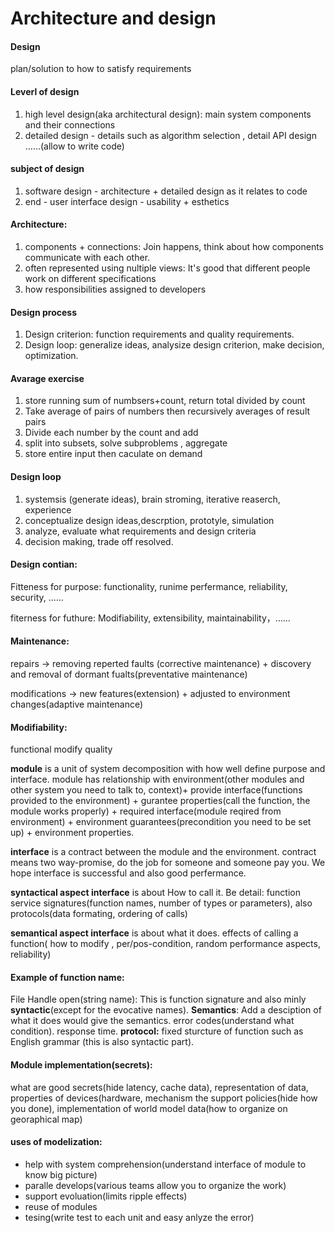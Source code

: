 # Architecture and design

#### Design

plan/solution to how to satisfy requirements

#### Leverl of design

1. high level design\(aka architectural design\): main system components and their connections
2. detailed design - details such as algorithm selection , detail API design ……\(allow to write code\)

#### subject of design

1. software design - architecture + detailed design as it relates to code
2. end - user interface design - usability + esthetics 

#### Architecture:

1. components + connections: Join happens, think about how components communicate with each other.
2. often represented using nultiple views: It's good that different people work on different specifications
3. how responsibilities assigned to developers

#### Design process

1. Design criterion: function requirements and quality requirements. 
2. Design loop: generalize ideas, analysize design criterion, make decision, optimization.

#### Avarage exercise

1. store running sum of numbsers+count, return total divided by count
2. Take average of pairs of numbers then recursively averages of result pairs
3. Divide each number by the count and add 
4. split into subsets, solve subproblems , aggregate 
5. store entire input then caculate on demand

#### Design loop

1. systemsis \(generate ideas\), brain stroming, iterative reaserch, experience
2. conceptualize design ideas,descrption, prototyle, simulation
3. analyze, evaluate what requirements and design criteria
4. decision making, trade off resolved.

#### Design contian:

Fitteness for purpose: functionality, runime perfermance, reliability, security, ……

fiterness for futhure: Modifiability, extensibility, maintainability，……

#### Maintenance:

repairs -&gt; removing reperted faults \(corrective maintenance\) + discovery and removal of dormant fualts\(preventative maintenance\)

modifications -&gt; new features\(extension\) + adjusted to environment changes\(adaptive maintenance\)

#### Modifiability:

functional modify quality 

**module** is a unit of system decomposition with how well define purpose and interface. module has relationship with environment\(other modules and other system you need to talk to, context\)+ provide interface\(functions provided to the environment\) + gurantee properties\(call the function, the module works properly\) + required interface\(module reqired from environment\) + environment guarantees\(precondition you need to be set up\) + environment properties.

**interface** is a contract between the module and the environment. contract means two way-promise, do the job for someone and someone pay you. We hope interface is successful and also good perfermance. 

**syntactical aspect interface** is about How to call it. Be detail: function service signatures\(function names, number of types or parameters\), also protocols\(data formating, ordering of calls\)

**semantical aspect interface** is about what it does. effects of calling a function\( how to modify , per/pos-condition, random performance aspects, reliability\)

#### Example of function name:

File Handle open\(string name\): This is function signature and also minly **syntactic**\(except for the evocative names\). **Semantics**: Add a desciption of what it does would give the semantics. error codes\(understand what condition\). response time. **protocol:** fixed sturcture of function such as English grammar \(this is also syntactic part\).

#### Module implementation\(secrets\):

what are good secrets\(hide latency, cache data\), representation of data, properties of devices\(hardware, mechanism the support policies\(hide how you done\), implementation of world model data\(how to organize on georaphical map\)

#### uses of modelization:

* help with system comprehension\(understand interface of module to know big picture\)
* paralle develops\(various teams allow you to organize the work\)
* support evoluation\(limits ripple effects\)
*  reuse of modules
* tesing\(write test to each unit and easy anlyze the error\)









